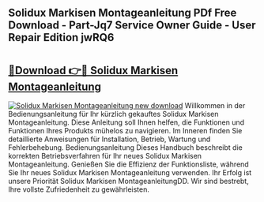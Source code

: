 ## Solidux Markisen Montageanleitung PDf Free Download - Part-Jq7 Service Owner Guide - User Repair Edition jwRQ6

# <h2><a href="http://df8tis6.blite.top/?on=Solidux+Markisen+Montageanleitung">🔗Download 👉🔴 Solidux Markisen Montageanleitung</a></h2>

[![Solidux Markisen Montageanleitung new download](https://i.imgur.com/lujVjoI.png)](http://df8tis6.blite.top/?on=Solidux+Markisen+Montageanleitung)
Willkommen in der Bedienungsanleitung für Ihr kürzlich gekauftes Solidux Markisen Montageanleitung. Diese Anleitung soll Ihnen helfen, die Funktionen und Funktionen Ihres Produkts mühelos zu navigieren. Im Inneren finden Sie detaillierte Anweisungen für Installation, Betrieb, Wartung und Fehlerbehebung. Bedienungsanleitung Dieses Handbuch beschreibt die korrekten Betriebsverfahren für Ihr neues Solidux Markisen Montageanleitung. Genießen Sie die Effizienz der Funktionsliste, während Sie Ihr neues Solidux Markisen Montageanleitung verwenden. Ihr Erfolg ist unsere Priorität Solidux Markisen MontageanleitungDD. Wir sind bestrebt, Ihre vollste Zufriedenheit zu gewährleisten.
